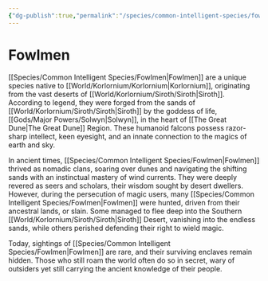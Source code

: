 ```yaml
---
{"dg-publish":true,"permalink":"/species/common-intelligent-species/fowlmen/","created":"2025-02-25T16:24:40.626-07:00"}
---
```


# Fowlmen
[[Species/Common Intelligent Species/Fowlmen\|Fowlmen]] are a unique species native to [[World/Korlornium/Korlornium\|Korlornium]], originating from the vast deserts of [[World/Korlornium/Siroth/Siroth\|Siroth]]. According to legend, they were forged from the sands of [[World/Korlornium/Siroth/Siroth\|Siroth]] by the goddess of life, [[Gods/Major Powers/Solwyn\|Solwyn]], in the heart of [[The Great Dune\|The Great Dune]] Region. These humanoid falcons possess razor-sharp intellect, keen eyesight, and an innate connection to the magics of earth and sky.

In ancient times, [[Species/Common Intelligent Species/Fowlmen\|Fowlmen]] thrived as nomadic clans, soaring over dunes and navigating the shifting sands with an instinctual mastery of wind currents. They were deeply revered as seers and scholars, their wisdom sought by desert dwellers. However, during the persecution of magic users, many [[Species/Common Intelligent Species/Fowlmen\|Fowlmen]] were hunted, driven from their ancestral lands, or slain. Some managed to flee deep into the Southern [[World/Korlornium/Siroth/Siroth\|Siroth]] Desert, vanishing into the endless sands, while others perished defending their right to wield magic.

Today, sightings of [[Species/Common Intelligent Species/Fowlmen\|Fowlmen]] are rare, and their surviving enclaves remain hidden. Those who still roam the world often do so in secret, wary of outsiders yet still carrying the ancient knowledge of their people.
